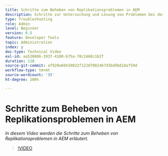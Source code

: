 ```yaml
---
title: Schritte zum Beheben von Replikationsproblemen in AEM
description: Schritte zur Untersuchung und Lösung von Problemen bei der Replikation
type: Troubleshooting
role: Admin
level: Beginner
version: 6.5
feature: Developer Tools
topic: Administration
index: y
doc-type: Technical Video
exl-id: aa520806-3937-4100-b75a-78c2460c1b2f
duration: 118
source-git-commit: af928e60410022f12207082467d3bd9b818af59d
workflow-type: tm+mt
source-wordcount: '35'
ht-degree: 100%

---
```


# Schritte zum Beheben von Replikationsproblemen in AEM

*In diesem Video werden die Schritte zum Beheben von Replikationsproblemen in AEM erläutert.*

>[!VIDEO](https://video.tv.adobe.com/v/335471?quality=12&learn=on)
